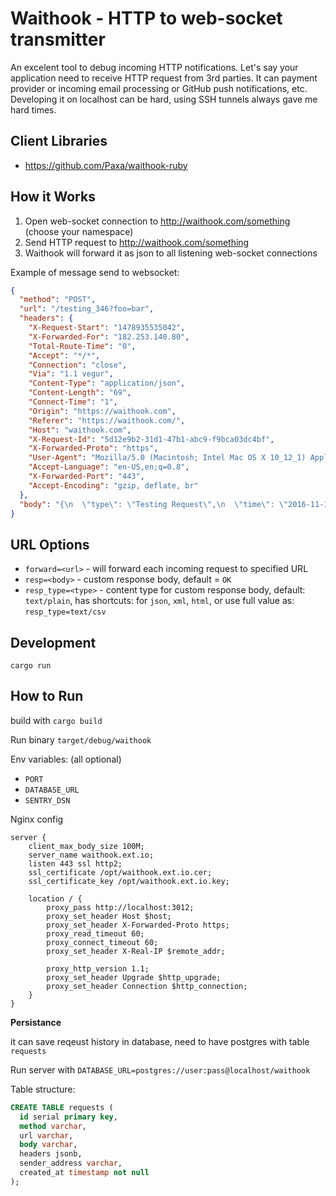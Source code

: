 # Waithook - HTTP to web-socket transmitter

An excelent tool to debug incoming HTTP notifications. Let's say your application need to receive HTTP request from 3rd parties.
It can payment provider or incoming email processing or GitHub push notifications, etc.
Developing it on localhost can be hard, using SSH tunnels always gave me hard times.

## Client Libraries

* https://github.com/Paxa/waithook-ruby

## How it Works

1. Open web-socket connection to http://waithook.com/something (choose your namespace)
2. Send HTTP request to http://waithook.com/something
3. Waithook will forward it as json to all listening web-socket connections

Example of message send to websocket:
```json
{
  "method": "POST",
  "url": "/testing_346?foo=bar",
  "headers": {
    "X-Request-Start": "1478935535042",
    "X-Forwarded-For": "182.253.140.80",
    "Total-Route-Time": "0",
    "Accept": "*/*",
    "Connection": "close",
    "Via": "1.1 vegur",
    "Content-Type": "application/json",
    "Content-Length": "69",
    "Connect-Time": "1",
    "Origin": "https://waithook.com",
    "Referer": "https://waithook.com/",
    "Host": "waithook.com",
    "X-Request-Id": "5d12e9b2-31d1-47b1-abc9-f9bca03dc4bf",
    "X-Forwarded-Proto": "https",
    "User-Agent": "Mozilla/5.0 (Macintosh; Intel Mac OS X 10_12_1) AppleWebKit/537.36 (KHTML, like Gecko) Chrome/54.0.2840.59 Safari/537.36",
    "Accept-Language": "en-US,en;q=0.8",
    "X-Forwarded-Port": "443",
    "Accept-Encoding": "gzip, deflate, br"
  },
  "body": "{\n  \"type\": \"Testing Request\",\n  \"time\": \"2016-11-12T07:25:34.280Z\"\n}"
}
```

## URL Options

* `forward=<url>` - will forward each incoming request to specified URL
* `resp=<body>` - custom response body, default = `OK`
* `resp_type=<type>` - content type for custom response body, default: `text/plain`,
    has shortcuts: for `json`, `xml`, `html`, or use full value as: `resp_type=text/csv`

## Development

```
cargo run
```

## How to Run

build with `cargo build`

Run binary `target/debug/waithook`

Env variables: (all optional)

* `PORT`
* `DATABASE_URL`
* `SENTRY_DSN`


Nginx config
```
server {
    client_max_body_size 100M;
    server_name waithook.ext.io;
    listen 443 ssl http2;
    ssl_certificate /opt/waithook.ext.io.cer;
    ssl_certificate_key /opt/waithook.ext.io.key;

    location / {
        proxy_pass http://localhost:3012;
        proxy_set_header Host $host;
        proxy_set_header X-Forwarded-Proto https;
        proxy_read_timeout 60;
        proxy_connect_timeout 60;
        proxy_set_header X-Real-IP $remote_addr;

        proxy_http_version 1.1;
        proxy_set_header Upgrade $http_upgrade;
        proxy_set_header Connection $http_connection;
    }
}
```

**Persistance**

it can save reqeust history in database, need to have postgres with table `requests`

Run server with `DATABASE_URL=postgres://user:pass@localhost/waithook`

Table structure:

```sql
CREATE TABLE requests (
  id serial primary key,
  method varchar,
  url varchar,
  body varchar,
  headers jsonb,
  sender_address varchar,
  created_at timestamp not null
); 
```